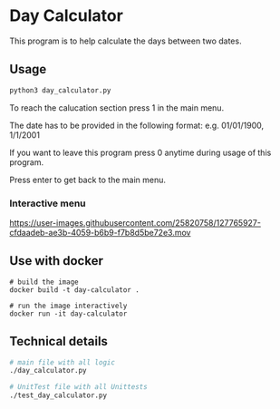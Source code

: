 # Day Calculator

This program is to help calculate the days between two dates.

## Usage

```python
python3 day_calculator.py
```

To reach the calucation section press 1 in the main menu.

The date has to be provided in the following format: 
e.g. 01/01/1900, 1/1/2001

If you want to leave this program press 0 anytime during usage of this program.

Press enter to get back to the main menu.

### Interactive menu

https://user-images.githubusercontent.com/25820758/127765927-cfdaadeb-ae3b-4059-b6b9-f7b8d5be72e3.mov


## Use with docker

```docker 
# build the image
docker build -t day-calculator .

# run the image interactively
docker run -it day-calculator

```

## Technical details


```sh
# main file with all logic
./day_calculator.py

# UnitTest file with all Unittests
./test_day_calculator.py


```

